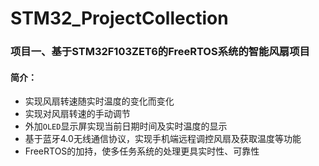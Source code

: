 # STM32_ProjectCollection
### 项目一、基于STM32F103ZET6的FreeRTOS系统的智能风扇项目
#### 简介：
+ 实现风扇转速随实时温度的变化而变化
+ 实现对风扇转速的手动调节
+ 外加`OLED`显示屏实现当前日期时间及实时温度的显示
+ 基于蓝牙4.0无线通信协议，实现手机端远程调控风扇及获取温度等功能
+ FreeRTOS的加持，使多任务系统的处理更具实时性、可靠性
